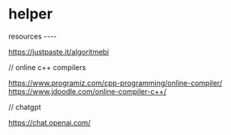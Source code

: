 # helper


resources ----


https://justpaste.it/algoritmebi



// online c++ compilers


https://www.programiz.com/cpp-programming/online-compiler/
https://www.jdoodle.com/online-compiler-c++/

// chatgpt

https://chat.openai.com/


